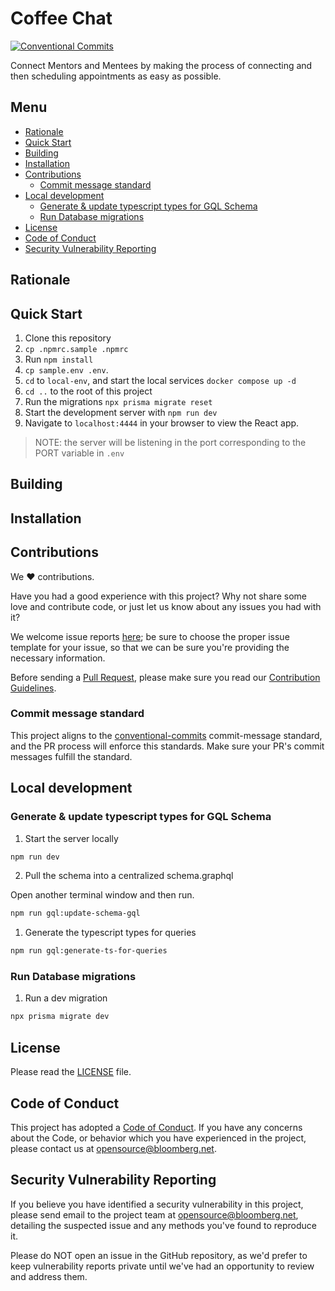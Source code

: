 # Coffee Chat <!-- omit in toc -->

[![Conventional Commits](https://img.shields.io/badge/Conventional%20Commits-1.0.0-yellow.svg)](https://conventionalcommits.org)

Connect Mentors and Mentees by making the process of connecting and then
scheduling appointments as easy as possible.

## Menu <!-- omit in toc -->

- [Rationale](#rationale)
- [Quick Start](#quick-start)
- [Building](#building)
- [Installation](#installation)
- [Contributions](#contributions)
  - [Commit message standard](#commit-message-standard)
- [Local development](#local-development)
  - [Generate & update typescript types for GQL Schema](#generate--update-typescript-types-for-gql-schema)
  - [Run Database migrations](#run-database-migrations)
- [License](#license)
- [Code of Conduct](#code-of-conduct)
- [Security Vulnerability Reporting](#security-vulnerability-reporting)

## Rationale

## Quick Start

1. Clone this repository
1. `cp .npmrc.sample .npmrc`
1. Run `npm install`
1. `cp sample.env .env`.
1. `cd` to `local-env`, and start the local services `docker compose up -d`
1. `cd ..` to the root of this project
1. Run the migrations `npx prisma migrate reset`
1. Start the development server with `npm run dev`
1. Navigate to `localhost:4444` in your browser to view the React app.

> NOTE: the server will be listening in the port corresponding to the PORT
> variable in `.env`

## Building

## Installation

## Contributions

We :heart: contributions.

Have you had a good experience with this project? Why not share some love and
contribute code, or just let us know about any issues you had with it?

We welcome issue reports [here](../../issues); be sure to choose the proper
issue template for your issue, so that we can be sure you're providing the
necessary information.

Before sending a [Pull Request](../../pulls), please make sure you read our
[Contribution Guidelines](https://github.com/bloomberg/.github/blob/master/CONTRIBUTING.md).

### Commit message standard

This project aligns to the
[conventional-commits](https://www.conventionalcommits.org/en/v1.0.0/)
commit-message standard, and the PR process will enforce this standards. Make
sure your PR's commit messages fulfill the standard.

## Local development

### Generate & update typescript types for GQL Schema

1. Start the server locally

```bash
npm run dev
```

2. Pull the schema into a centralized schema.graphql

Open another terminal window and then run.

```bash
npm run gql:update-schema-gql
```

1. Generate the typescript types for queries

```bash
npm run gql:generate-ts-for-queries
```

### Run Database migrations

1. Run a dev migration

```bash
npx prisma migrate dev
```

## License

Please read the [LICENSE](LICENSE) file.

## Code of Conduct

This project has adopted a
[Code of Conduct](https://github.com/bloomberg/.github/blob/master/CODE_OF_CONDUCT.md).
If you have any concerns about the Code, or behavior which you have experienced
in the project, please contact us at opensource@bloomberg.net.

## Security Vulnerability Reporting

If you believe you have identified a security vulnerability in this project,
please send email to the project team at opensource@bloomberg.net, detailing the
suspected issue and any methods you've found to reproduce it.

Please do NOT open an issue in the GitHub repository, as we'd prefer to keep
vulnerability reports private until we've had an opportunity to review and
address them.
